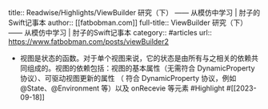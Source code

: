 title:: Readwise/Highlights/ViewBuilder 研究（下） —— 从模仿中学习 | 肘子的Swift记事本
author:: [[fatbobman.com]]
full-title:: ViewBuilder 研究（下） —— 从模仿中学习 | 肘子的Swift记事本
category:: #articles
url:: https://www.fatbobman.com/posts/viewBuilder2

- 视图是状态的函数。对于单个视图来说，它的状态是由所有与之相关的依赖共同组成的。视图的依赖包括：视图的基本属性（无需符合 DynamicProperty 协议）、可驱动视图更新的属性 （ 符合 DynamicProperty 协议，例如 @State、@Environment 等）以及 onRecevie 等元素 #Highlight #[[2023-09-18]]